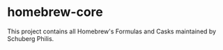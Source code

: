 # homebrew-core

This project contains all Homebrew's Formulas and Casks maintained by Schuberg
Philis.